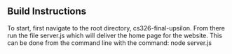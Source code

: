 ## Build Instructions
To start, first navigate to the root directory, cs326-final-upsilon. From there run the file server.js which will deliver the home page for the website. This can be done from the command line with the command: node server.js